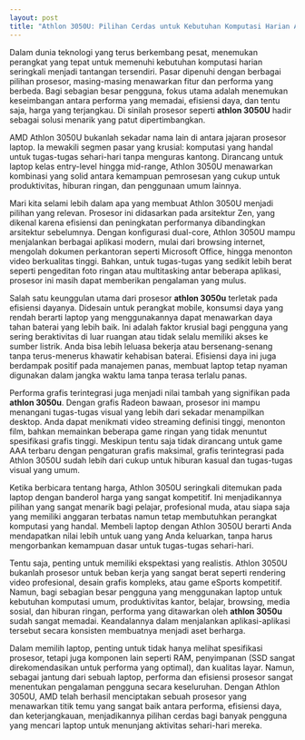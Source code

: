 ```yaml
---
layout: post
title: "Athlon 3050U: Pilihan Cerdas untuk Kebutuhan Komputasi Harian Anda"
---
```


Dalam dunia teknologi yang terus berkembang pesat, menemukan perangkat yang tepat untuk memenuhi kebutuhan komputasi harian seringkali menjadi tantangan tersendiri. Pasar dipenuhi dengan berbagai pilihan prosesor, masing-masing menawarkan fitur dan performa yang berbeda. Bagi sebagian besar pengguna, fokus utama adalah menemukan keseimbangan antara performa yang memadai, efisiensi daya, dan tentu saja, harga yang terjangkau. Di sinilah prosesor seperti **athlon 3050U** hadir sebagai solusi menarik yang patut dipertimbangkan.

AMD Athlon 3050U bukanlah sekadar nama lain di antara jajaran prosesor laptop. Ia mewakili segmen pasar yang krusial: komputasi yang handal untuk tugas-tugas sehari-hari tanpa menguras kantong. Dirancang untuk laptop kelas entry-level hingga mid-range, Athlon 3050U menawarkan kombinasi yang solid antara kemampuan pemrosesan yang cukup untuk produktivitas, hiburan ringan, dan penggunaan umum lainnya.

Mari kita selami lebih dalam apa yang membuat Athlon 3050U menjadi pilihan yang relevan. Prosesor ini didasarkan pada arsitektur Zen, yang dikenal karena efisiensi dan peningkatan performanya dibandingkan arsitektur sebelumnya. Dengan konfigurasi dual-core, Athlon 3050U mampu menjalankan berbagai aplikasi modern, mulai dari browsing internet, mengolah dokumen perkantoran seperti Microsoft Office, hingga menonton video berkualitas tinggi. Bahkan, untuk tugas-tugas yang sedikit lebih berat seperti pengeditan foto ringan atau multitasking antar beberapa aplikasi, prosesor ini masih dapat memberikan pengalaman yang mulus.

Salah satu keunggulan utama dari prosesor **athlon 3050u** terletak pada efisiensi dayanya. Didesain untuk perangkat mobile, konsumsi daya yang rendah berarti laptop yang menggunakannya dapat menawarkan daya tahan baterai yang lebih baik. Ini adalah faktor krusial bagi pengguna yang sering beraktivitas di luar ruangan atau tidak selalu memiliki akses ke sumber listrik. Anda bisa lebih leluasa bekerja atau bersenang-senang tanpa terus-menerus khawatir kehabisan baterai. Efisiensi daya ini juga berdampak positif pada manajemen panas, membuat laptop tetap nyaman digunakan dalam jangka waktu lama tanpa terasa terlalu panas.

Performa grafis terintegrasi juga menjadi nilai tambah yang signifikan pada **athlon 3050u**. Dengan grafis Radeon bawaan, prosesor ini mampu menangani tugas-tugas visual yang lebih dari sekadar menampilkan desktop. Anda dapat menikmati video streaming definisi tinggi, menonton film, bahkan memainkan beberapa game ringan yang tidak menuntut spesifikasi grafis tinggi. Meskipun tentu saja tidak dirancang untuk game AAA terbaru dengan pengaturan grafis maksimal, grafis terintegrasi pada Athlon 3050U sudah lebih dari cukup untuk hiburan kasual dan tugas-tugas visual yang umum.

Ketika berbicara tentang harga, Athlon 3050U seringkali ditemukan pada laptop dengan banderol harga yang sangat kompetitif. Ini menjadikannya pilihan yang sangat menarik bagi pelajar, profesional muda, atau siapa saja yang memiliki anggaran terbatas namun tetap membutuhkan perangkat komputasi yang handal. Membeli laptop dengan Athlon 3050U berarti Anda mendapatkan nilai lebih untuk uang yang Anda keluarkan, tanpa harus mengorbankan kemampuan dasar untuk tugas-tugas sehari-hari.

Tentu saja, penting untuk memiliki ekspektasi yang realistis. Athlon 3050U bukanlah prosesor untuk beban kerja yang sangat berat seperti rendering video profesional, desain grafis kompleks, atau game eSports kompetitif. Namun, bagi sebagian besar pengguna yang menggunakan laptop untuk kebutuhan komputasi umum, produktivitas kantor, belajar, browsing, media sosial, dan hiburan ringan, performa yang ditawarkan oleh **athlon 3050u** sudah sangat memadai. Keandalannya dalam menjalankan aplikasi-aplikasi tersebut secara konsisten membuatnya menjadi aset berharga.

Dalam memilih laptop, penting untuk tidak hanya melihat spesifikasi prosesor, tetapi juga komponen lain seperti RAM, penyimpanan (SSD sangat direkomendasikan untuk performa yang optimal), dan kualitas layar. Namun, sebagai jantung dari sebuah laptop, performa dan efisiensi prosesor sangat menentukan pengalaman pengguna secara keseluruhan. Dengan Athlon 3050U, AMD telah berhasil menciptakan sebuah prosesor yang menawarkan titik temu yang sangat baik antara performa, efisiensi daya, dan keterjangkauan, menjadikannya pilihan cerdas bagi banyak pengguna yang mencari laptop untuk menunjang aktivitas sehari-hari mereka.
